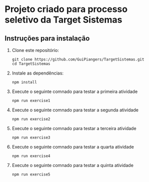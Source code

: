 # Projeto criado para processo seletivo da Target Sistemas

## Instruções para instalação

<ol>
  <li>Clone este repositório:
    <pre><code>git clone https://github.com/GuiPiangers/TargetSistemas.git
cd TargetSistemas</code></pre>
  </li>

  <li>Instale as dependências:
    <pre><code>npm install</code></pre>
  </li>
 
  <li>Execute o seguinte comnado para testar a primeira atividade 
    <pre><code>npm run exercise1</code></pre>
  </li>
  
  <li>Execute o seguinte comnado para testar a segunda atividade 
    <pre><code>npm run exercise2</code></pre>
  </li>
  
  <li>Execute o seguinte comnado para testar a terceira atividade 
    <pre><code>npm run exercise3</code></pre>
  </li>
  
  <li>Execute o seguinte comnado para testar a quarta atividade 
    <pre><code>npm run exercise4</code></pre>
  </li>
  
  <li>Execute o seguinte comnado para testar a quinta atividade 
    <pre><code>npm run exercise5</code></pre>
  </li>
</ol>
